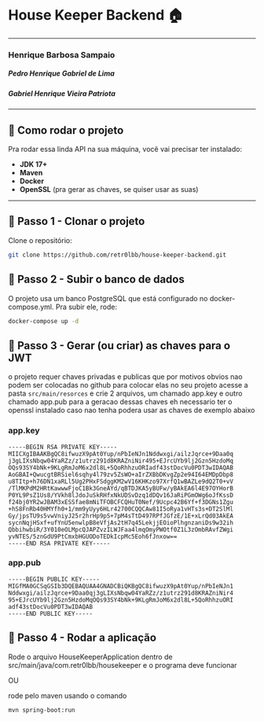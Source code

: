 # House Keeper Backend 🏠

---

### Henrique Barbosa Sampaio
##### Pedro Henrique Gabriel de Lima
##### Gabriel Henrique Vieira Patriota

---

## 📌 Como rodar o projeto

Pra rodar essa linda API na sua máquina, você vai precisar ter instalado:

- **JDK 17+**
- **Maven**
- **Docker**
- **OpenSSL** (pra gerar as chaves, se quiser usar as suas)

---

## 🧱 Passo 1 - Clonar o projeto

Clone o repositório:

```bash
git clone https://github.com/retr0lbb/house-keeper-backend.git
```


## 🐘 Passo 2 - Subir o banco de dados
O projeto usa um banco PostgreSQL que está configurado no docker-compose.yml. Pra subir ele, rode:
``` bash
docker-compose up -d
```


## 🔐 Passo 3 - Gerar (ou criar) as chaves para o JWT
o projeto requer chaves privadas e publicas que por motivos obvios nao podem ser colocadas no github para colocar elas no seu projeto acesse a pasta
``src/main/resorces``
e crie 2 arquivos, um chamado app.key e outro chamado app.pub para a geracao dessas chaves eh necessario ter o openssl instalado caso nao tenha podera usar as chaves de exemplo abaixo

### app.key
```
-----BEGIN RSA PRIVATE KEY-----
MIICXgIBAAKBgQC8ifwuzX9pAt0Yup/nPbIeNJn1Nddwxgi/ailzJqrce+9Daa0q
j3gLIXsNbqw04YaRZz/z1utrz291d8KRAZniNir495+EJrcUYb9lj2Gzn5HzdoMq
OQs93SY4bNk+9KLgRmJoM6x2dl8L+5QoRhhzuORIadf43stDocVu0PDT3wIDAQAB
AoGBAI+QwucgtBRSiel6sqhy4l79zv5ZsWO+aIrZXBbDKvgZp2e94I64EMDpDbp8
u8TItp+h76DN1xaRLl5Ug2PHxFSdggKM2wV16KHKzo97XrfQ1wBAZLe9dQ2T0+vV
/TlMKPdM2HRtKawwwFjoC1Bk3GneAYd/qBTDJKA5yBUFw/yBAkEA6l4E97OYHorB
P0YL9PsZ1Us8/YVkh8lJdoJuSkRHfxNkUDSvDzq1dDQv16JaRiPGmOWg6oJfKssD
f24bj0YR2wJBAM3xESSfae8mNiTFOBCFCQHuT0Nef/9Ucpc42B6Yf+f3DGNs1Zgu
+hS8FnRb40HMYfh0+1/mm9yUyy6HLr42700CQQCAw81I5oRya1vHTs3s+DT2SlMl
Gy/jpsTU9s5vwVniyJ25r2hrHp9pS+7pM4sTtD497RPfJGfzE/1E+xLrQd03AkEA
sycnNqjHSxf+ufYnU5enwlpB8eVfjAs2tH7q45LekjjEOioPlhgnzaniDs9w32ih
QbbihwbiR/3Y010eOLMpcQJAPZvzILWJFaa4lmqOmyPWOtf0Z1L3zOmbRAvfZWgi
yvNTES/5znGdU9PtCmxbHGUODoTEDkIcpMc5Eoh6fJnxow==
-----END RSA PRIVATE KEY-----
```

### app.pub
```
-----BEGIN PUBLIC KEY-----
MIGfMA0GCSqGSIb3DQEBAQUAA4GNADCBiQKBgQC8ifwuzX9pAt0Yup/nPbIeNJn1
Nddwxgi/ailzJqrce+9Daa0qj3gLIXsNbqw04YaRZz/z1utrz291d8KRAZniNir4
95+EJrcUYb9lj2Gzn5HzdoMqOQs93SY4bNk+9KLgRmJoM6x2dl8L+5QoRhhzuORI
adf43stDocVu0PDT3wIDAQAB
-----END PUBLIC KEY-----
```

## 🚀 Passo 4 - Rodar a aplicação
Rode o arquivo HouseKeeperApplication dentro de src/main/java/com.retr0lbb/housekeeper
e o programa deve funcionar

OU

rode pelo maven usando o comando

```
mvn spring-boot:run
```




